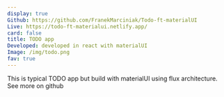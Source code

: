 ```yaml
---
display: true
Github: https://github.com/FranekMarciniak/Todo-ft-materialUI
Live: https://todo-ft-materialui.netlify.app/
card: false
title: TODO app
Developed: developed in react with materialUI
Image: /img/todo.png
fav: true
---
```

This is typical TODO app but build with materialUI using flux architecture. See more on github